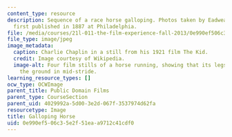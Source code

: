 ```yaml
---
content_type: resource
description: Sequence of a race horse galloping. Photos taken by Eadweard Muybridge,
  first published in 1887 at Philadelphia.
file: /media/courses/21l-011-the-film-experience-fall-2013/0e990ef506c35e2f51eaa9712c41cdf0_horse.jpg
file_type: image/jpeg
image_metadata:
  caption: Charlie Chaplin in a still from his 1921 film The Kid.
  credit: Image courtesy of Wikipedia.
  image-alt: Four film stills of a horse running, showing that its legs are all off
    the ground in mid-stride.
learning_resource_types: []
ocw_type: OCWImage
parent_title: Public Domain Films
parent_type: CourseSection
parent_uid: 4029992a-5d00-3e2d-067f-3537974d62fa
resourcetype: Image
title: Galloping Horse
uid: 0e990ef5-06c3-5e2f-51ea-a9712c41cdf0
---
```

